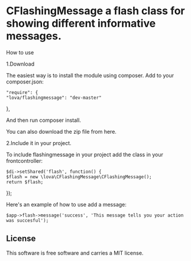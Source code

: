 CFlashingMessage a flash class for showing different informative messages.
==================================

How to use

1.Download

The easiest way is to install the module using composer. Add to your composer.json:

    "require": {
    "lova/flashingmessage": "dev-master"
},


And then run composer install.

You can also download the zip file from here.

2.Include it in your project.

To include flashingmessage in your project add the class in your frontcontroller:

    $di->setShared('flash', function() { 
    $flash = new \lova\CFlashingMessage\CFlashingMessage(); 
    return $flash; 
});

Here's an example of how to use add a message:

    $app->flash->message('success', 'This message tells you your action was succesful'); 



License
----------------------------------

This software is free software and carries a MIT license.
